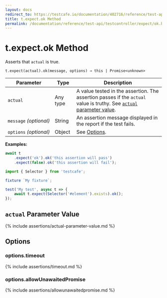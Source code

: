```yaml
---
layout: docs
redirect_to: https://testcafe.io/documentation/402716/reference/test-api/testcontroller/expect/ok
title: t.expect.ok Method
permalink: /documentation/reference/test-api/testcontroller/expect/ok.html
---
```

# t.expect.ok Method

Asserts that `actual` is true.

```text
t.expect(actual).ok(message, options) → this | Promise<unknown>
```

Parameter              | Type                                              | Description
---------------------- | ------------------------------------------------- | ------------------------------------------------------------------------------------------------------------------
`actual`             | Any type | A value tested in the assertion. The assertion passes if the `actual` value is truthy. See [`actual` parameter value](#actual-parameter-value).
`message`&#160;*(optional)* | String   | An assertion message displayed in the report if the test fails.
`options`&#160;*(optional)* | Object   | See [Options](#options).

**Examples:**

```js
await t
    .expect('ok').ok('this assertion will pass')
    .expect(false).ok('this assertion will fail');
```

```js
import { Selector } from 'testcafe';

fixture `My fixture`;

test('My test', async t => {
    await t.expect(Selector('#element').exists).ok();
});
```

## `actual` Parameter Value

{% include assertions/actual-parameter-value.md %}

## Options

### options.timeout

{% include assertions/timeout.md %}

### options.allowUnawaitedPromise

{% include assertions/allowunawaitedpromise.md %}
